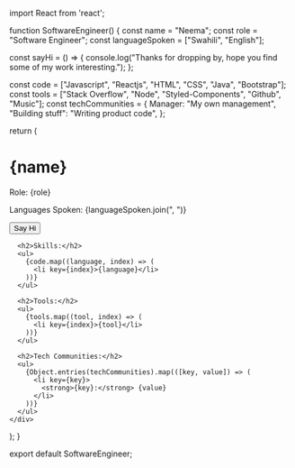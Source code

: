 import React from 'react';

function SoftwareEngineer() {
  const name = "Neema";
  const role = "Software Engineer";
  const languageSpoken = ["Swahili", "English"];

  const sayHi = () => {
    console.log("Thanks for dropping by, hope you find some of my work interesting.");
  };

  const code = ["Javascript", "Reactjs", "HTML", "CSS", "Java", "Bootstrap"];
  const tools = ["Stack Overflow", "Node", "Styled-Components", "Github", "Music"];
  const techCommunities =
	{
	    Manager: "My own management",
	    "Building stuff": "Writing product code",
  	};

  return (
    <div>
      <h1>{name}</h1>
      <p>Role: {role}</p>
      <p>Languages Spoken: {languageSpoken.join(", ")}</p>
      <button onClick={sayHi}>Say Hi</button>

      <h2>Skills:</h2>
      <ul>
        {code.map((language, index) => (
          <li key={index}>{language}</li>
        ))}
      </ul>

      <h2>Tools:</h2>
      <ul>
        {tools.map((tool, index) => (
          <li key={index}>{tool}</li>
        ))}
      </ul>

      <h2>Tech Communities:</h2>
      <ul>
        {Object.entries(techCommunities).map(([key, value]) => (
          <li key={key}>
            <strong>{key}:</strong> {value}
          </li>
        ))}
      </ul>
    </div>
  );
}

export default SoftwareEngineer;
